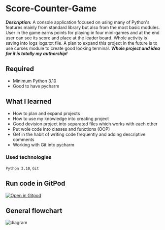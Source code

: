 # Score-Counter-Game
***Description:*** A console application focused on using many of Python's features mainly from standard library but also from the most basic modules. 
User in the game earns points for playing in four mini-games and at the end user can see its score and place at the leader board. Whole activity is saving into logs logs.txt file. A plan to expand this project in the future is to use curses module to create good looking terminal.
***Whole project and idea for it is totally my authorship!***

## Required
- Minimum Python 3.10
- Good to have pycharm

## What I learned
- How to plan and expand projects
- How to use my knowledge into creating project
- Good devision project into separated files which works with each other
- Put wole code into classes and functions (OOP)
- Get in the habit of writing code frequently and adding descriptive comments
- Working with Git into pycharm

### Used technologies
`Python 3.10`, `Git`

## Run code in GitPod
<a href="https://gitpod.io/#https://github.com/JakubSzuber/Score-Counter-Game/blob/master/main.py" rel="nofollow"><img src="https://camo.githubusercontent.com/76e60919474807718793857d8eb615e7a50b18b04050577e5a35c19421f260a3/68747470733a2f2f676974706f642e696f2f627574746f6e2f6f70656e2d696e2d676974706f642e737667" alt="Open in Gitpod" data-canonical-src="https://gitpod.io/button/open-in-gitpod.svg" style="max-width: 100%;"></a>

## General flowchart
![diagram](https://user-images.githubusercontent.com/90647840/148595255-7e0fd28e-26ba-4aa4-9b00-0ec08d5ac9e9.jpg)
